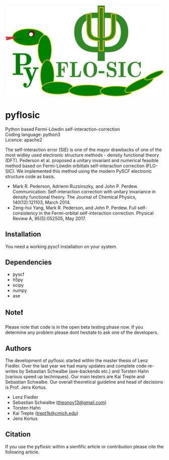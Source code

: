 ![GitHub Logo](/images/pyflosic_logo.png)


# pyflosic 
Python based Fermi-Löwdin self-interaction-correction  
Coding language: python3   
Licence: apache2   

The self-interaction error (SIE) is one of the mayor drawbacks of one of the most widley used electronic structure methods - density functional theory (DFT). Pederson et al. proposed a unitary invariant and numerical feasible method based on Fermi-Löwdin orbitlals self-interaction correction (FLO-SIC). We implemented this method using the modern PySCF electronic structure code as basis.   

* Mark R. Pederson, Adrienn Ruzsinszky, and John P. Perdew. Communication: Self-interaction correction with unitary invariance in density functional theory. The Journal of Chemical Physics, 140(12):121103, March 2014.
* Zeng-hui Yang, Mark R. Pederson, and John P. Perdew. Full self-consistency in the Fermi-orbital self-interaction correction. Physical Review A, 95(5):052505, May 2017.  

## Installation 
You need a working pyscf installation on your system. 

## Dependencies

* pyscf 
* h5py 
* scipy 
* numpy 
* ase 


## Note:heavy_exclamation_mark:
Please note that code is in the open beta testing phase now. If you determine any problem please dont hesitate to ask one of the developers.      

## Authors 
The development of pyflosic started within the master thesis of Lenz Fiedler. Over the last year we had many updates and complete code re-writes by Sebastian Schwalbe (ase-backends etc.) and Torsten Hahn (various speed up techniques). Our main testers are Kai Trepte and Sebastian Schwalbe. Our overall theoretical guideline and head of decisions is Prof. Jens Kortus. 

* Lenz Fiedler 
* Sebastian Schwalbe (theonov13@gmail.com)  
* Torsten Hahn  
* Kai Trepte (trept1k@cmich.edu) 
* Jens Kortus 

## Citation
If you use the pyflosic within a sienfific article or contribution please cite the following article. 
